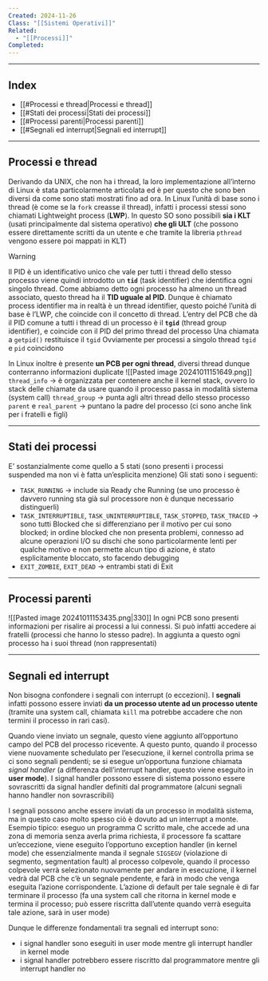 ```yaml
---
Created: 2024-11-26
Class: "[[Sistemi Operativi]]"
Related:
  - "[[Processi]]"
Completed:
---
```

---
## Index
- [[#Processi e thread|Processi e thread]]
- [[#Stati dei processi|Stati dei processi]]
- [[#Processi parenti|Processi parenti]]
- [[#Segnali ed interrupt|Segnali ed interrupt]]
---
## Processi e thread
Derivando da UNIX, che non ha i thread, la loro implementazione all’interno di Linux è stata particolarmente articolata ed è per questo che sono ben diversi da come sono stati mostrati fino ad ora.
In Linux l’unità di base sono i thread (è come se la `fork` creasse il thread), infatti i processi stessi sono chiamati Lightweight process (**LWP**).
In questo SO sono possibili **sia i KLT** (usati principalmente dal sistema operativo) **che gli ULT** (che possono essere direttamente scritti da un utente e che tramite la libreria `pthread` vengono essere poi mappati in KLT)

>[!warning]
>Il PID è un identificativo unico che vale per tutti i thread dello stesso processo viene quindi introdotto un **`tid`** (task identifier) che identifica ogni singolo thread. Come abbiamo detto ogni processo ha almeno un thread associato, questo thread ha il **TID uguale al PID**.
>Dunque è chiamato process identifier ma in realtà è un thread identifier, questo poiché l’unità di base è l’LWP, che coincide con il concetto di thread.
>L’entry del PCB che dà il PID comune a tutti i thread di un processo è il **`tgid`** (thread group identifier), e coincide con il PID del primo thread del processo
>Una chiamata a `getpid()` restituisce il `tgid`
>Ovviamente per processi a singolo thread `tgid` e `pid` coincidono

In Linux inoltre è presente **un PCB per ogni thread**, diversi thread dunque conterranno informazioni duplicate
![[Pasted image 20241011151649.png]]
`thread_info` → è organizzata per contenere anche il kernel stack, ovvero lo stack delle chiamate da usare quando il processo passa in modalità sistema (system call)
`thread_group` → punta agli altri thread dello stesso processo
`parent` e `real_parent` → puntano la padre del processo (ci sono anche link per i fratelli e figli)

---
## Stati dei processi
E’ sostanzialmente come quello a 5 stati (sono presenti i processi suspended ma non vi è fatta un’esplicita menzione)
Gli stati sono i seguenti:
- `TASK_RUNNING` → include sia Ready che Running (se uno processo è davvero running sta già sul processore non è dunque necessario distinguerli)
- `TASK_INTERRUPTIBLE`, `TASK_UNINTERRUPTIBLE`, `TASK_STOPPED`, `TASK_TRACED` → sono tutti Blocked che si differenziano per il motivo per cui sono blocked; in ordine blocked che non presenta problemi, connesso ad alcune operazioni I/O su dischi che sono particolarmente lenti per qualche motivo e non permette alcun tipo di azione, è stato esplicitamente bloccato, sto facendo debugging
- `EXIT_ZOMBIE`, `EXIT_DEAD` → entrambi stati di Exit

---
## Processi parenti
![[Pasted image 20241011153435.png|330]]
In ogni PCB sono presenti informazioni per risalire ai processi a lui connessi. Si può infatti accedere ai fratelli (processi che hanno lo stesso padre).
In aggiunta a questo ogni processo ha i suoi thread (non rappresentati)

---
## Segnali ed interrupt
Non bisogna confondere i segnali con interrupt (o eccezioni).
I **segnali** infatti possono essere inviati **da un processo utente ad un processo utente** (tramite una system call, chiamata `kill` ma potrebbe accadere che non termini il processo in rari casi).

Quando viene inviato un segnale, questo viene aggiunto all’opportuno campo del PCB del processo ricevente. A questo punto, quando il processo viene nuovamente schedulato per l’esecuzione, il kernel controlla prima se ci sono segnali pendenti; se si esegue un’opportuna funzione chiamata *signal handler* (a differenza dell’interrupt handler, questo viene eseguito in **user mode**). I signal handler possono essere di sistema possono essere sovrascritti da signal handler definiti dal programmatore (alcuni segnali hanno handler non sovrascribili)

I segnali possono anche essere inviati da un processo in modalità sistema, ma in questo caso molto spesso ciò è dovuto ad un interrupt a monte.
Esempio tipico: eseguo un programma C scritto male, che accede ad una zona di memoria senza averla prima richiesta, il processore fa scattare un’eccezione, viene eseguito l’opportuno exception handler (in kernel mode) che essenzialmente manda il segnale `SIGSEGV` (violazione di segmento, segmentation fault) al processo colpevole, quando il processo colpevole verrà selezionato nuovamente per andare in esecuzione, il kernel vedrà dal PCB che c’è un segnale pendente, e farà in modo che venga eseguita l’azione corrispondente. L’azione di default per tale segnale è di far terminare il processo (fa una system call che ritorna in kernel mode e termina il processo; può essere riscritta dall’utente quando verrà eseguita tale azione, sarà in user mode)

Dunque le differenze fondamentali tra segnali ed interrupt sono:
- i signal handler sono eseguiti in user mode mentre gli interrupt handler in kernel mode
- i signal handler potrebbero essere riscritto dal programmatore mentre gli interrupt handler no
